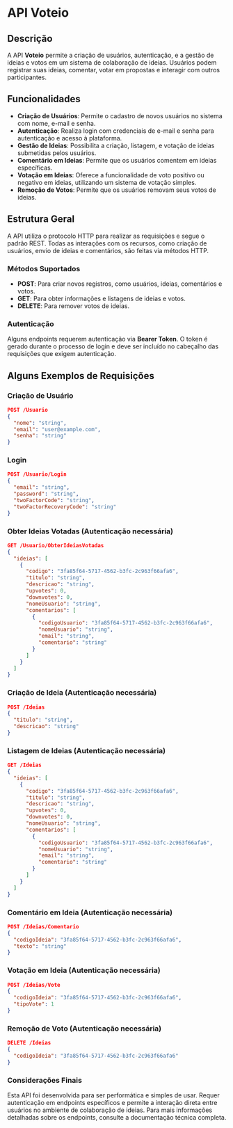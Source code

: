 # API Voteio

## Descrição

A API **Voteio** permite a criação de usuários, autenticação, e a gestão de ideias e votos em um sistema de colaboração de ideias. Usuários podem registrar suas ideias, comentar, votar em propostas e interagir com outros participantes.

## Funcionalidades

- **Criação de Usuários**: Permite o cadastro de novos usuários no sistema com nome, e-mail e senha.
- **Autenticação**: Realiza login com credenciais de e-mail e senha para autenticação e acesso à plataforma.
- **Gestão de Ideias**: Possibilita a criação, listagem, e votação de ideias submetidas pelos usuários.
- **Comentário em Ideias**: Permite que os usuários comentem em ideias específicas.
- **Votação em Ideias**: Oferece a funcionalidade de voto positivo ou negativo em ideias, utilizando um sistema de votação simples.
- **Remoção de Votos**: Permite que os usuários removam seus votos de ideias.

## Estrutura Geral

A API utiliza o protocolo HTTP para realizar as requisições e segue o padrão REST. Todas as interações com os recursos, como criação de usuários, envio de ideias e comentários, são feitas via métodos HTTP.

### Métodos Suportados

- **POST**: Para criar novos registros, como usuários, ideias, comentários e votos.
- **GET**: Para obter informações e listagens de ideias e votos.
- **DELETE**: Para remover votos de ideias.

### Autenticação

Alguns endpoints requerem autenticação via **Bearer Token**. O token é gerado durante o processo de login e deve ser incluído no cabeçalho das requisições que exigem autenticação.

## Alguns Exemplos de Requisições

### Criação de Usuário

```json
POST /Usuario
{
  "nome": "string",
  "email": "user@example.com",
  "senha": "string"
}
```

### Login

```json
POST /Usuario/Login
{
  "email": "string",
  "password": "string",
  "twoFactorCode": "string",
  "twoFactorRecoveryCode": "string"
}
```

### Obter Ideias Votadas (Autenticação necessária)

```json
GET /Usuario/ObterIdeiasVotadas
{
  "ideias": [
    {
      "codigo": "3fa85f64-5717-4562-b3fc-2c963f66afa6",
      "titulo": "string",
      "descricao": "string",
      "upvotes": 0,
      "downvotes": 0,
      "nomeUsuario": "string",
      "comentarios": [
        {
          "codigoUsuario": "3fa85f64-5717-4562-b3fc-2c963f66afa6",
          "nomeUsuario": "string",
          "email": "string",
          "comentario": "string"
        }
      ]
    }
  ]
}
```

### Criação de Ideia (Autenticação necessária)

```json
POST /Ideias
{
  "titulo": "string",
  "descricao": "string"
}
```

### Listagem de Ideias (Autenticação necessária)

```json
GET /Ideias
{
  "ideias": [
    {
      "codigo": "3fa85f64-5717-4562-b3fc-2c963f66afa6",
      "titulo": "string",
      "descricao": "string",
      "upvotes": 0,
      "downvotes": 0,
      "nomeUsuario": "string",
      "comentarios": [
        {
          "codigoUsuario": "3fa85f64-5717-4562-b3fc-2c963f66afa6",
          "nomeUsuario": "string",
          "email": "string",
          "comentario": "string"
        }
      ]
    }
  ]
}
```

### Comentário em Ideia (Autenticação necessária)

```json
POST /Ideias/Comentario
{
  "codigoIdeia": "3fa85f64-5717-4562-b3fc-2c963f66afa6",
  "texto": "string"
}
```

### Votação em Ideia (Autenticação necessária)

```json
POST /Ideias/Vote
{
  "codigoIdeia": "3fa85f64-5717-4562-b3fc-2c963f66afa6",
  "tipoVote": 1
}
```

### Remoção de Voto (Autenticação necessária)

```json
DELETE /Ideias
{
  "codigoIdeia": "3fa85f64-5717-4562-b3fc-2c963f66afa6"
}
```

### Considerações Finais

Esta API foi desenvolvida para ser performática e simples de usar. Requer autenticação em endpoints específicos e permite a interação direta entre usuários no ambiente de colaboração de ideias. Para mais informações detalhadas sobre os endpoints, consulte a documentação técnica completa.
